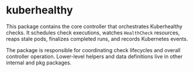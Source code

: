 # kuberhealthy

This package contains the core controller that orchestrates Kuberhealthy checks. It schedules check executions, watches `HealthCheck` resources, reaps stale pods, finalizes completed runs, and records Kubernetes events.

The package is responsible for coordinating check lifecycles and overall controller operation. Lower-level helpers and data definitions live in other internal and pkg packages.
